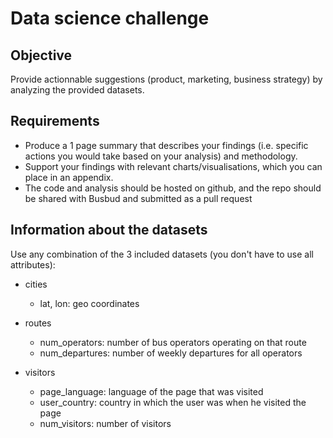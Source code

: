 # Data science challenge

## Objective
Provide actionnable suggestions (product, marketing, business strategy) by analyzing the provided datasets.

## Requirements

- Produce a 1 page summary that describes your findings (i.e. specific actions you would take based on your analysis) and methodology.
- Support your findings with relevant charts/visualisations, which you can place in an appendix.
- The code and analysis should be hosted on github, and the repo should be shared with Busbud and submitted as a pull request

## Information about the datasets

Use any combination of the 3 included datasets (you don't have to use all attributes):

- cities
  - lat, lon: geo coordinates

- routes
  - num_operators: number of bus operators operating on that route 
  - num_departures: number of weekly departures for all operators

- visitors
  - page_language: language of the page that was visited
  - user_country: country in which the user was when he visited the page 
  - num_visitors: number of visitors